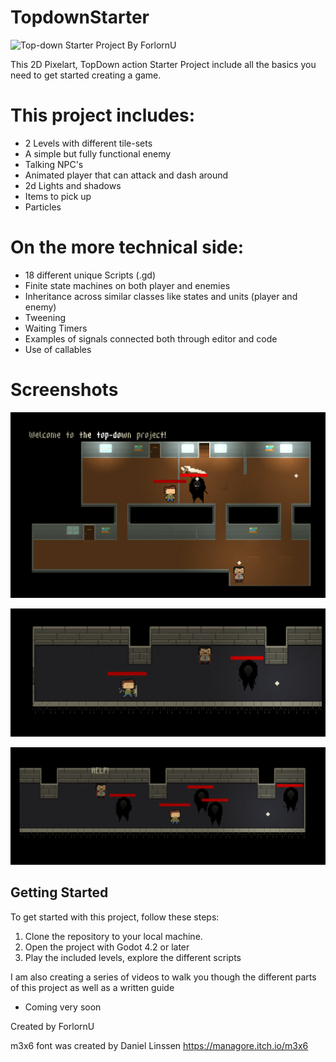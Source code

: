 # TopdownStarter
![Top-down Starter Project By ForlornU](https://github.com/ForlornU/TopdownStarter/assets/101473036/5158caec-a7d6-42a1-af80-54cbdb25588b)

This 2D Pixelart, TopDown action Starter Project include all the basics you need to get started creating a game.

# This project includes:
- 2 Levels with different tile-sets
- A simple but fully functional enemy
- Talking NPC's
- Animated player that can attack and dash around
- 2d Lights and shadows
- Items to pick up
- Particles

# On the more technical side:
- 18 different unique Scripts (.gd)
- Finite state machines on both player and enemies
- Inheritance across similar classes like states and units (player and enemy)
- Tweening
- Waiting Timers
- Examples of signals connected both through editor and code
- Use of callables

# Screenshots
![Screenshot](https://github.com/ForlornU/Images/blob/5aa19b63af0e5c04387c91e10b24adf1ae322eef/GameplayPic.png)

![Screenshot](https://github.com/ForlornU/Images/blob/6402e2b16b4515ed8c3ad3dccde223aca574fdc0/basementPic.png)

![Screenshot](https://github.com/ForlornU/Images/blob/6402e2b16b4515ed8c3ad3dccde223aca574fdc0/basement02pic.png)

## Getting Started

To get started with this project, follow these steps:

1. Clone the repository to your local machine.
2. Open the project with Godot 4.2 or later
3. Play the included levels, explore the different scripts

I am also creating a series of videos to walk you though the different parts of this project as well as a written guide
- Coming very soon

Created by ForlornU

m3x6 font was created by Daniel Linssen
https://managore.itch.io/m3x6
